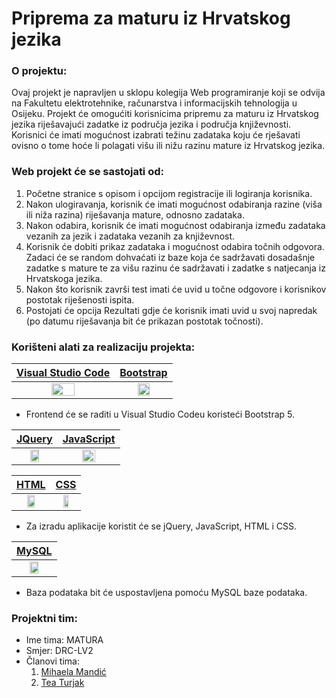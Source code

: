 # Priprema za maturu iz Hrvatskog jezika

### O projektu:
Ovaj projekt je napravljen u sklopu kolegija Web programiranje koji se odvija na Fakultetu elektrotehnike, računarstva i informacijskih tehnologija u Osijeku. 
Projekt će omogućiti korisnicima pripremu za maturu iz Hrvatskog jezika riješavajući zadatke iz područja jezika i područja književnosti.
Korisnici će imati mogućnost izabrati težinu zadataka koju će rješavati ovisno o tome hoće li polagati višu ili nižu razinu mature iz Hrvatskog jezika.

### Web projekt će se sastojati od:
1. Početne stranice s opisom i opcijom registracije ili logiranja korisnika.
2. Nakon ulogiravanja, korisnik će imati mogućnost odabiranja razine (viša ili niža razina) riješavanja mature, odnosno zadataka.
3. Nakon odabira, korisnik će imati mogućnost odabiranja između zadataka vezanih za jezik i zadataka vezanih za književnost.
4. Korisnik će dobiti prikaz zadataka i mogućnost odabira točnih odgovora. Zadaci će se random dohvaćati iz baze koja će sadržavati dosadašnje zadatke s mature te za višu razinu će sadržavati i zadatke s natjecanja iz Hrvatskoga jezika.
5. Nakon što korisnik završi test imati će uvid u točne odgovore i korisnikov postotak riješenosti ispita.
6. Postojati će opcija Rezultati gdje će korisnik imati uvid u svoj napredak (po datumu riješavanja bit će prikazan postotak točnosti).

### Korišteni alati za realizaciju projekta:

[Visual Studio Code](https://code.visualstudio.com/)           | [Bootstrap](https://getbootstrap.com/)
:----------------------------:|:-------------------------:
<img src="https://code.visualstudio.com/assets/apple-touch-icon.png" width=50% height=50%>  |  <img src="https://cdn.iconscout.com/icon/free/png-256/bootstrap-6-1175203.png" width=50% height=50%>

- Frontend će se raditi u Visual Studio Codeu koristeći Bootstrap 5.

[JQuery](https://jquery.com/)     | [JavaScript](https://www.javascript.com/)
:--------------------------------:|:----------------------------------------------:
<img src="https://www.joykal.com/wp-content/uploads/2019/09/jquery.png" width=50% height=50%>  |  <img src="https://cdn.coderons.com/general/tags/javascript.png" width=50% height=50%>

[HTML](https://developer.mozilla.org/en-US/docs/Web/HTML)     | [CSS](https://developer.mozilla.org/en-US/docs/Web/CSS)
:--------------------------------:|:----------------------------------------------:
<img src="https://upload.wikimedia.org/wikipedia/commons/thumb/6/61/HTML5_logo_and_wordmark.svg/256px-HTML5_logo_and_wordmark.svg.png" width=50% height=50%>  |  <img src="https://www.shareicon.net/data/256x256/2015/09/01/94046_css3_512x512.png" width=50% height=50%>

- Za izradu aplikacije koristit će se jQuery, JavaScript, HTML i CSS.

[MySQL](https://www.mysql.com/)   | 
:--------------------------------:|
<img src="https://cdn.iconscout.com/icon/free/png-256/mysql-3628940-3030165.png" width=50% height=50%>  |

- Baza podataka bit će uspostavljena pomoću MySQL baze podataka.

### Projektni tim:

+ Ime tima: MATURA
+ Smjer: DRC-LV2
+ Članovi tima:
    1. [Mihaela Mandić](https://github.com/mihaelamandic)
    2. [Tea Turjak](https://github.com/TeaTurjak)




